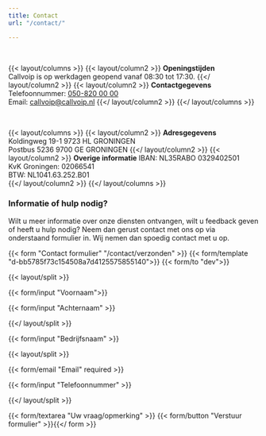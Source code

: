 ```yaml
---
title: Contact
url: "/contact/"

---
```

<br>

{{< layout/columns >}}
{{< layout/column2 >}}
**Openingstijden** <br> Callvoip is op werkdagen geopend vanaf 08:30 tot 17:30.
{{</ layout/column2 >}}
{{< layout/column2 >}}
**Contactgegevens** <br> Telefoonnummer: [050-820 00 00](tel:+31508200000) <br> Email: [callvoip@callvoip.nl](https://www.callvoiptelefonie.nl/contact/contactgegevens/)
{{</ layout/column2 >}}
{{</ layout/columns >}}

<br>

{{< layout/columns >}}
{{< layout/column2 >}}
**Adresgegevens** <br> Koldingweg 19-1 9723 HL GRONINGEN
<br> Postbus 5236 9700 GE GRONINGEN
{{</ layout/column2 >}}
{{< layout/column2 >}}
**Overige informatie**
IBAN: NL35RABO 0329402501 <br> KvK Groningen: 02066541 <br> BTW: NL1041.63.252.B01 <br>
{{</ layout/column2 >}}
{{</ layout/columns >}}<br>

### Informatie of hulp nodig?

Wilt u meer informatie over onze diensten ontvangen, wilt u feedback geven of heeft u hulp nodig? Neem dan gerust contact met ons op via onderstaand formulier in. Wij nemen dan spoedig contact met u op.

{{< form "Contact formulier" "/contact/verzonden" >}}
{{< form/template "d-bb5785f73c154508a7d4125575855140">}}
{{< form/to "dev">}}

{{< layout/split >}}

{{< form/input "Voornaam">}}

{{< form/input "Achternaam" >}}

{{</ layout/split >}}

{{< form/input "Bedrijfsnaam" >}}

{{< layout/split >}}

{{< form/email "Email" required >}}

{{< form/input "Telefoonnummer" >}}

{{</ layout/split >}}

{{< form/textarea "Uw vraag/opmerking" >}} {{< form/button "Verstuur formulier" >}}{{</ form >}}